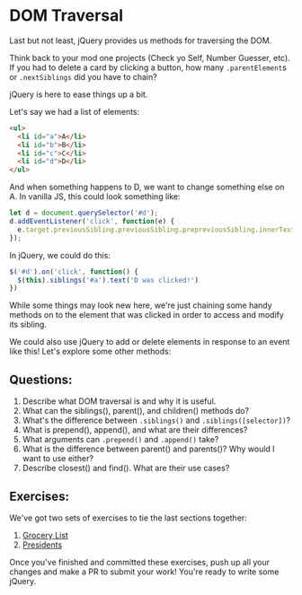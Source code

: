 # DOM Traversal

Last but not least, jQuery provides us methods for traversing the DOM.

Think back to your mod one projects (Check yo Self, Number Guesser, etc). If you had to delete a card by clicking a button, how many `.parentElement`s or `.nextSiblings` did you have to chain?

jQuery is here to ease things up a bit.

Let's say we had a list of elements:

```html
<ul>
  <li id="a">A</li>
  <li id="b">B</li>
  <li id="c">C</li>
  <li id="d">D</li>
</ul>
```

And when something happens to D, we want to change something else on A. In vanilla JS, this could look something like:

```JavaScript
let d = document.querySelector('#d');
d.addEventListener('click', function(e) {
  e.target.previousSibling.previousSibling.prepreviousSibling.innerText = "D was clicked!"
});
```

In jQuery, we could do this:

```JavaScript
$('#d').on('click', function() {
  $(this).siblings('#a').text('D was clicked!')
})
```

While some things may look new here, we're just chaining some handy methods on to the element that was clicked in order to access and modify its sibling.

We could also use jQuery to add or delete elements in response to an event like this! Let's explore some other methods:

## Questions:
1. Describe what DOM traversal is and why it is useful.
2. What can the siblings(), parent(), and children() methods do?
3. What's the difference between `.siblings()` and `.siblings([selector])`?
4. What is prepend(), append(), and what are their differences?
5. What arguments can `.prepend()` and `.append()` take?
6. What is the difference between parent() and parents()? Why would I want to use either?
7. Describe closest() and find(). What are their use cases?

## Exercises:
We've got two sets of exercises to tie the last sections together:

1. [Grocery List]('./grocery-list')
2. [Presidents]('./presidents')

Once you've finished and committed these exercises, push up all your changes and make a PR to submit your work! You're ready to write some jQuery.
